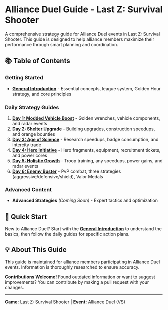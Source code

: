 # Alliance Duel Guide - Last Z: Survival Shooter

A comprehensive strategy guide for Alliance Duel events in Last Z: Survival Shooter. This guide is designed to help alliance members maximize their performance through smart planning and coordination.

## 📚 Table of Contents

### Getting Started
- **[General Introduction](00_general_introduction.md)** - Essential concepts, league system, Golden Hour strategy, and core principles

### Daily Strategy Guides
1. **[Day 1: Modded Vehicle Boost](01_day1_modded_vehicle.md)** - Golden wrenches, vehicle components, and radar events
2. **[Day 2: Shelter Upgrade](02_day2_shelter_upgrade.md)** - Building upgrades, construction speedups, and orange bounties
3. **[Day 3: Age of Science](03_day3_age_of_science.md)** - Research speedups, badge consumption, and intercity trade
4. **[Day 4: Hero Initiative](04_day4_hero_initiative.md)** - Hero fragments, equipment, recruitment tickets, and power cores
5. **[Day 5: Holistic Growth](05_day5_holistic_growth.md)** - Troop training, any speedups, power gains, and radar events
6. **[Day 6: Enemy Buster](06_day6_enemy_buster.md)** - PvP combat, three strategies (aggressive/defensive/shield), Valor Medals

### Advanced Content
- **Advanced Strategies** *(Coming Soon)* - Expert tactics and optimization

## 🎯 Quick Start

New to Alliance Duel? Start with the **[General Introduction](00_general_introduction.md)** to understand the basics, then follow the daily guides for specific action plans.

## 💡 About This Guide

This guide is maintained for alliance members participating in Alliance Duel events. Information is thoroughly researched to ensure accuracy.

**Contributions Welcome!** Found outdated information or want to suggest improvements? You can contribute by making a pull request with your changes.

---

**Game:** Last Z: Survival Shooter | **Event:** Alliance Duel (VS)
